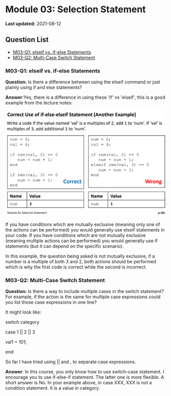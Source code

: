 # Module 03: Selection Statement

**Last updated:** 2021-08-12

## Question List
- [M03-Q1: elseif vs. if-else Statements ](#Q1)
- [M03-Q2: Multi-Case Switch Statement](#Q2)

### M03-Q1: elseif vs. if-else Statements  <a name="Q1"></a> 
**Question:** Is there a difference between using the elseif command or just plainly using if and else statements?

**Answer**:Yes, there is a difference in using these 'if' vs 'elseif', this is a good example from the lecture notes: 

![M03_Q1](../img/M03_Q1.png)

If you have conditions which are mutually exclusive (meaning only one of the actions can be performed) you would generally use elseif statements in your code. If you have conditions which are not mutually exclusive (meaning multiple actions can be performed) you would generally use if statements (but it can depend on the specific scenario).  

In this example, the question being asked is not mutually exclusive, if a number is a multiple of both 3 and 2, both actions should be performed which is why the first code is correct while the second is incorrect. 

### M03-Q2: Multi-Case Switch Statement  <a name="Q2"></a> 

**Question:** Is there a way to include multiple cases in the switch statement? For example, if the action is the same for multiple case expressions could you list those case expressions in one line? 

It might look like: 

switch category 

case 1 || 2 || 3 

val1 = 101; 

end 

So far I have tried using || and , to separate case expressions. 

**Answer**: In this course, you only know how to use switch-case statement. I encourage you to use if-else-if statement. The latter one is more flexible. A short answer is No. In your example above, in case XXX, XXX is not a condition statement. It is a value in category. 
